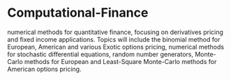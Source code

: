 # Computational-Finance

numerical methods for quantitative finance, focusing on derivatives pricing and fixed income applications. Topics will include the binomial method for European, American and various Exotic options pricing, numerical methods for stochastic differential equations, random number generators, Monte-Carlo methods for European and Least-Square Monte-Carlo methods for American options pricing.
